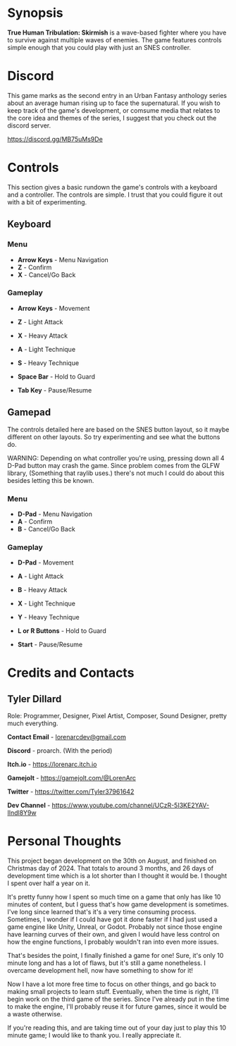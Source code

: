 # Synopsis
**True Human Tribulation: Skirmish** is a wave-based fighter where you
have to survive against multiple waves of enemies. The game features 
controls simple enough that you could play with just an SNES controller.


# Discord
This game marks as the second entry in an Urban Fantasy anthology series 
about an average human rising up to face the supernatural. If you wish
to keep track of the game's development, or comsume media that relates to
the core idea and themes of the series, I suggest that you check out the
discord server.

https://discord.gg/MB75uMs9De


# Controls
This section gives a basic rundown the game's controls with a keyboard and
a controller. The controls are simple. I trust that you could figure it 
out with a bit of experimenting.

## Keyboard

### Menu
* **Arrow Keys** - Menu Navigation
* **Z** - Confirm
* **X** - Cancel/Go Back

### Gameplay
* **Arrow Keys** - Movement
* **Z** - Light Attack
* **X** - Heavy Attack
* **A** - Light Technique
* **S** - Heavy Technique
* **Space Bar** - Hold to Guard

* **Tab Key** - Pause/Resume

## Gamepad
The controls detailed here are based on the SNES button layout, so it
maybe different on other layouts. So try experimenting and see what the
buttons do.

WARNING: Depending on what controller you're using, pressing down all 4
D-Pad button may crash the game. Since problem comes from the GLFW 
library, (Something that raylib uses.) there's not much I could do about
this besides letting this be known.

### Menu
* **D-Pad** - Menu Navigation
* **A** - Confirm
* **B** - Cancel/Go Back

### Gameplay
* **D-Pad** - Movement
* **A** - Light Attack
* **B** - Heavy Attack
* **X** - Light Technique
* **Y** - Heavy Technique
* **L or R Buttons** - Hold to Guard

* **Start** - Pause/Resume


# Credits and Contacts

## Tyler Dillard
Role: Programmer, Designer, Pixel Artist, Composer, Sound Designer, pretty
much everything.

**Contact Email** - lorenarcdev@gmail.com

**Discord** - proarch. (With the period)

**Itch.io** - https://lorenarc.itch.io

**Gamejolt** - https://gamejolt.com/@LorenArc

**Twitter** - https://twitter.com/Tyler37961642

**Dev Channel** - https://www.youtube.com/channel/UCzR-5I3KE2YAV-Ilndl8Y9w


# Personal Thoughts
This project began development on the 30th on August, and finished on
Christmas day of 2024. That totals to around 3 months, and 26 days of 
development time which is a lot shorter than I thought it would be. I
thought I spent over half a year on it.

It's pretty funny how I spent so much time on a game that only has like
10 minutes of content, but I guess that's how game development is
sometimes. I've long since learned that's it's a very time consuming 
process. Sometimes, I wonder if I could have got it done faster if I had
just used a game engine like Unity, Unreal, or Godot. Probably not since
those engine have learning curves of their own, and given I would have 
less control on how the engine functions, I probably wouldn't ran into
even more issues.

That's besides the point, I finally finished a game for one! Sure, it's 
only 10 minute long and has a lot of flaws, but it's still a game
nonetheless. I overcame development hell, now have something to show for 
it!

Now I have a lot more free time to focus on other things, and go back to
making small projects to learn stuff. Eventually, when the time is right,
I'll begin work on the third game of the series. Since I've already put
in the time to make the engine, I'll probably reuse it for future games,
since it would be a waste otherwise.

If you're reading this, and are taking time out of your day just to play
this 10 minute game; I would like to thank you. I really appreciate it.

